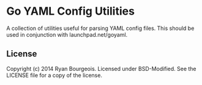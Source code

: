Go YAML Config Utilities
========================
A collection of utilities useful for parsing YAML config files. This should be
used in conjunction with launchpad.net/goyaml.

License
-------
Copyright (c) 2014 Ryan Bourgeois. Licensed under BSD-Modified. See the LICENSE
file for a copy of the license.
